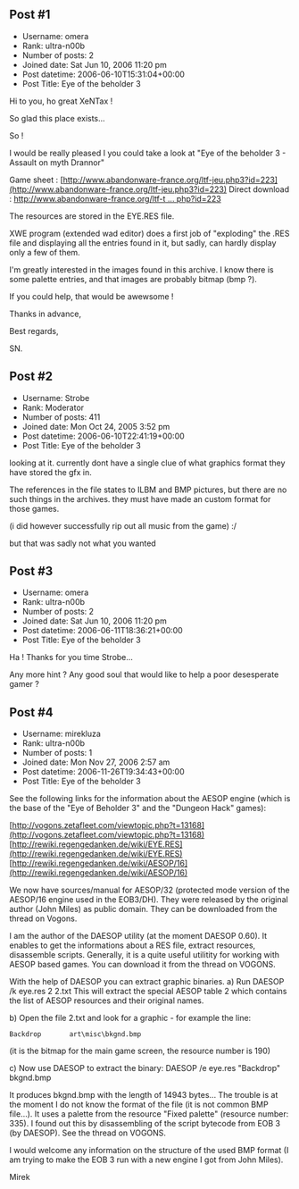 ## Post #1
- Username: omera
- Rank: ultra-n00b
- Number of posts: 2
- Joined date: Sat Jun 10, 2006 11:20 pm
- Post datetime: 2006-06-10T15:31:04+00:00
- Post Title: Eye of the beholder 3

Hi to you, ho great XeNTax ! 

So glad this place exists...

So !

I would be really pleased I you could take a look at 
"Eye of the beholder 3 - Assault on myth Drannor"

Game sheet :
[http://www.abandonware-france.org/ltf-jeu.php3?id=223](http://www.abandonware-france.org/ltf-jeu.php3?id=223)
Direct download :
[http://www.abandonware-france.org/ltf-t ... php?id=223](http://www.abandonware-france.org/ltf-telecharger.php?id=223)

The resources are stored in the EYE.RES file.

XWE program (extended wad editor) does a first job of "exploding" the .RES file and displaying all the entries found in it, but sadly, can hardly display only a few of them.

I'm greatly interested in the images found in this archive. I know there is some palette entries, and that images are probably bitmap (bmp ?).

If you could help, that would be awewsome !

Thanks in advance,

Best regards,

SN.
## Post #2
- Username: Strobe
- Rank: Moderator
- Number of posts: 411
- Joined date: Mon Oct 24, 2005 3:52 pm
- Post datetime: 2006-06-10T22:41:19+00:00
- Post Title: Eye of the beholder 3

looking at it. currently dont have a single clue of what graphics format
they have stored the gfx in.

The references in the file states to ILBM and BMP pictures,
but there are no such things in the archives. they must have made
an custom format for those games.

(i did however successfully rip out all music from the game) :/

but that was sadly not what you wanted
## Post #3
- Username: omera
- Rank: ultra-n00b
- Number of posts: 2
- Joined date: Sat Jun 10, 2006 11:20 pm
- Post datetime: 2006-06-11T18:36:21+00:00
- Post Title: Eye of the beholder 3

Ha ! Thanks for you time Strobe...

Any more hint ? Any good soul that would like to help a poor desesperate gamer ?
## Post #4
- Username: mirekluza
- Rank: ultra-n00b
- Number of posts: 1
- Joined date: Mon Nov 27, 2006 2:57 am
- Post datetime: 2006-11-26T19:34:43+00:00
- Post Title: Eye of the beholder 3

See the following links for the information about the AESOP engine (which is the base of the "Eye of Beholder 3" and the "Dungeon Hack" games):

[http://vogons.zetafleet.com/viewtopic.php?t=13168](http://vogons.zetafleet.com/viewtopic.php?t=13168)
[http://rewiki.regengedanken.de/wiki/EYE.RES](http://rewiki.regengedanken.de/wiki/EYE.RES)
[http://rewiki.regengedanken.de/wiki/AESOP/16](http://rewiki.regengedanken.de/wiki/AESOP/16)

We now have sources/manual for AESOP/32 (protected mode version of the AESOP/16 engine used in the EOB3/DH). They were released by the original author (John Miles) as public domain. They can be downloaded from the thread on Vogons.

I am the author of the DAESOP utility (at the moment DAESOP 0.60). It enables to get the informations about a RES file, extract resources, disassemble scripts. Generally, it is a quite useful utilitity for working with AESOP based games. You can download it from the thread on VOGONS.

With the help of DAESOP you can extract graphic binaries.
a) Run DAESOP /k eye.res 2 2.txt
This will extract the special AESOP table 2 which contains the list of AESOP resources and their original names.

b) Open the file 2.txt and look for a graphic - for example the line:
 
```
Backdrop       art\misc\bkgnd.bmp 
```

(it is the bitmap for the main game screen, the resource number is 190)

c) Now use DAESOP to extract the binary:
DAESOP /e eye.res "Backdrop" bkgnd.bmp

It produces bkgnd.bmp with the length of 14943 bytes...
The trouble is at the moment I do not know the format of the file (it is not common BMP file...).
It uses a palette from the resource "Fixed palette" (resource number: 335).
I found out this by disassembling of the script bytecode from EOB 3 (by DAESOP). See the thread on VOGONS.

I would welcome any information on the structure of the used BMP format (I am trying to make the EOB 3 run with a new engine I got from John Miles).

Mirek
